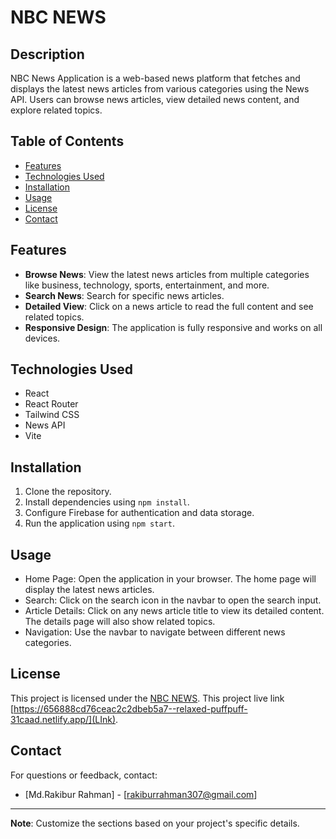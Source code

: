 # NBC NEWS

## Description
NBC News Application is a web-based news platform that fetches and displays the latest news articles from various categories using the News API. Users can browse news articles, view detailed news content, and explore related topics.

## Table of Contents
- [Features](#features)
- [Technologies Used](#technologies-used)
- [Installation](#installation)
- [Usage](#usage)
- [License](#license)
- [Contact](#contact)

## Features

- **Browse News**: View the latest news articles from multiple categories like business, technology, sports, entertainment, and more.
- **Search News**: Search for specific news articles.
- **Detailed View**: Click on a news article to read the full content and see related topics.
- **Responsive Design**: The application is fully responsive and works on all devices.


## Technologies Used
- React
- React Router
- Tailwind CSS
- News API
- Vite

## Installation
1. Clone the repository.
2. Install dependencies using `npm install`.
3. Configure Firebase for authentication and data storage.
4. Run the application using `npm start`.

## Usage
- Home Page: Open the application in your browser. The home page will display the latest news articles.
- Search: Click on the search icon in the navbar to open the search input.
- Article Details: Click on any news article title to view its detailed content. The details page will also show related topics.
- Navigation: Use the navbar to navigate between different news categories.

## License
This project is licensed under the [NBC NEWS](LICENSE).
This project live link [https://656888cd76ceac2c2dbeb5a7--relaxed-puffpuff-31caad.netlify.app/](LInk).

## Contact
For questions or feedback, contact:
- [Md.Rakibur Rahman] - [rakiburrahman307@gmail.com]


---
**Note**: Customize the sections based on your project's specific details.
